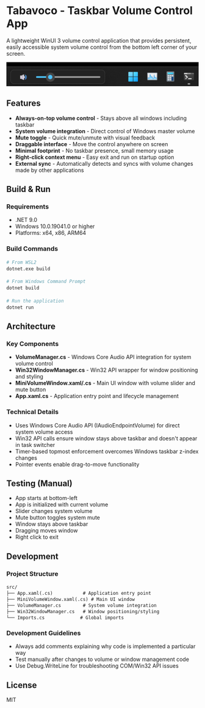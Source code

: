 # Tabavoco - Taskbar Volume Control App

A lightweight WinUI 3 volume control application that provides persistent, easily accessible system volume control from the bottom left corner of your screen.

![Screenshot](Assets/screenshot.png)

## Features

- **Always-on-top volume control** - Stays above all windows including taskbar
- **System volume integration** - Direct control of Windows master volume
- **Mute toggle** - Quick mute/unmute with visual feedback
- **Draggable interface** - Move the control anywhere on screen
- **Minimal footprint** - No taskbar presence, small memory usage
- **Right-click context menu** - Easy exit and run on startup option
- **External sync** - Automatically detects and syncs with volume changes made by other applications

## Build & Run

### Requirements
- .NET 9.0
- Windows 10.0.19041.0 or higher
- Platforms: x64, x86, ARM64

### Build Commands
```bash
# From WSL2
dotnet.exe build

# From Windows Command Prompt
dotnet build

# Run the application
dotnet run
```

## Architecture

### Key Components

- **VolumeManager.cs** - Windows Core Audio API integration for system volume control
- **Win32WindowManager.cs** - Win32 API wrapper for window positioning and styling
- **MiniVolumeWindow.xaml/.cs** - Main UI window with volume slider and mute button
- **App.xaml.cs** - Application entry point and lifecycle management

### Technical Details

- Uses Windows Core Audio API (IAudioEndpointVolume) for direct system volume access
- Win32 API calls ensure window stays above taskbar and doesn't appear in task switcher
- Timer-based topmost enforcement overcomes Windows taskbar z-index changes
- Pointer events enable drag-to-move functionality

## Testing (Manual)

- App starts at bottom-left
- App is initialized with current volume
- Slider changes system volume 
- Mute button toggles system mute 
- Window stays above taskbar 
- Dragging moves window
- Right click to exit

## Development

### Project Structure
```
src/
├── App.xaml(.cs)           # Application entry point
├── MiniVolumeWindow.xaml(.cs) # Main UI window
├── VolumeManager.cs        # System volume integration
├── Win32WindowManager.cs   # Window positioning/styling
└── Imports.cs             # Global imports
```

### Development Guidelines
- Always add comments explaining why code is implemented a particular way
- Test manually after changes to volume or window management code
- Use Debug.WriteLine for troubleshooting COM/Win32 API issues

## License

MIT